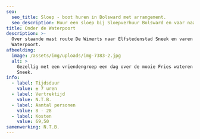 ```yaml
---
seo:
  seo_title: Sloep - boot huren in Bolsward met arrangement.
  seo_description: Huur een sloep bij Sloepverhuur Bolsward en vaar naar de waterpoort in Sneek
title: Onder de Waterpoort
description: >-
  Over staande mast route De Wimerts naar Elfstedenstad Sneek en varen onder de
  Waterpoort.
afbeelding:
  image: /assets/img/uploads/img-7383-2.jpg
  alt: >
    Gezellig met een vriendengroep een dag over de mooie Fries wateren naar
    Sneek.
info:
  - label: Tijdsduur
    value: ± 7 uren
  - label: Vertrektijd
    value: N.T.B.
  - label: Aantal personen
    value: 8 - 28
  - label: Kosten
    value: 69,50
samenwerking: N.T.B.
---
```

